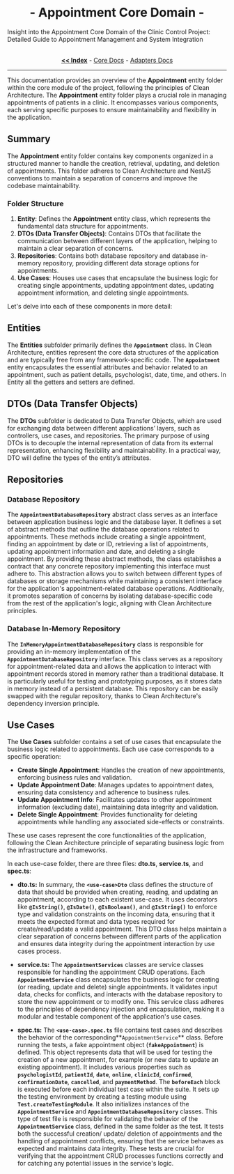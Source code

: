 <br/>

<p align="center">
  <h1 align="center"> - Appointment Core Domain -</h3>
  Insight into the Appointment Core Domain of the Clinic Control Project: Detailed Guide to Appointment Management and System Integration

  <p align="center">
    <br/>
    <a href="https://github.com/ItaloRAmaral/cliniccontrol/tree/main/docs"><strong><< Index</strong></a>
    -
    <a href="https://github.com/ItaloRAmaral/cliniccontrol/tree/main/docs/libs/core-rest-api/core">Core Docs</a>
    -
    <a href="https://github.com/ItaloRAmaral/cliniccontrol/tree/main/docs/libs/core-rest-api/adapters">Adapters Docs</a>
  </p>
</p>

---

This documentation provides an overview of the **Appointment** entity folder within the core module of the project, following the principles of Clean Architecture. The **Appointment** entity folder plays a crucial role in managing appointments of patients in a clinic. It encompasses various components, each serving specific purposes to ensure maintainability and flexibility in the application.

## **Summary**

The **Appointment** entity folder contains key components organized in a structured manner to handle the creation, retrieval, updating, and deletion of appointments. This folder adheres to Clean Architecture and NestJS conventions to maintain a separation of concerns and improve the codebase maintainability.

### **Folder Structure**

1. **Entity**: Defines the **Appointment** entity class, which represents the fundamental data structure for appointments.
2. **DTOs (Data Transfer Objects)**: Contains DTOs that facilitate the communication between different layers of the application, helping to maintain a clear separation of concerns.
3. **Repositories**: Contains both database repository and database in-memory repository, providing different data storage options for appointments.
4. **Use Cases**: Houses use cases that encapsulate the business logic for creating single appointments, updating appointment dates, updating appointment information, and deleting single appointments.

Let's delve into each of these components in more detail:

## **Entities**

The **Entities** subfolder primarily defines the **`Appointment`** class. In Clean Architecture, entities represent the core data structures of the application and are typically free from any framework-specific code. The **`Appointment`** entity encapsulates the essential attributes and behavior related to an appointment, such as patient details, psychologist, date, time, and others. In Entity all the getters and setters are defined.

## **DTOs (Data Transfer Objects)**

The **DTOs** subfolder is dedicated to Data Transfer Objects, which are used for exchanging data between different applications’ layers, such as controllers, use cases, and repositories. The primary purpose of using DTOs is to decouple the internal representation of data from its external representation, enhancing flexibility and maintainability. In a practical way, DTO will define the types of the entity’s attributes.

## **Repositories**

### Database **Repository**

The **`AppointmentDatabaseRepository`** abstract class serves as an interface between application business logic and the database layer. It defines a set of abstract methods that outline the database operations related to appointments. These methods include creating a single appointment, finding an appointment by date or ID, retrieving a list of appointments, updating appointment information and date, and deleting a single appointment. By providing these abstract methods, the class establishes a contract that any concrete repository implementing this interface must adhere to. This abstraction allows you to switch between different types of databases or storage mechanisms while maintaining a consistent interface for the application's appointment-related database operations. Additionally, it promotes separation of concerns by isolating database-specific code from the rest of the application's logic, aligning with Clean Architecture principles.

### Database **In-Memory Repository**

The **`InMemoryAppointmentDatabaseRepository`** class is responsible for providing an in-memory implementation of the **`AppointmentDatabaseRepository`** interface. This class serves as a repository for appointment-related data and allows the application to interact with appointment records stored in memory rather than a traditional database. It is particularly useful for testing and prototyping purposes, as it stores data in memory instead of a persistent database. This repository can be easily swapped with the regular repository, thanks to Clean Architecture's dependency inversion principle.

## **Use Cases**

The **Use Cases** subfolder contains a set of use cases that encapsulate the business logic related to appointments. Each use case corresponds to a specific operation:

- **Create Single Appointment**: Handles the creation of new appointments, enforcing business rules and validation.
- **Update Appointment Date**: Manages updates to appointment dates, ensuring data consistency and adherence to business rules.
- **Update Appointment Info**: Facilitates updates to other appointment information (excluding date), maintaining data integrity and validation.
- **Delete Single Appointment**: Provides functionality for deleting appointments while handling any associated side-effects or constraints.

These use cases represent the core functionalities of the application, following the Clean Architecture principle of separating business logic from the infrastructure and frameworks.

In each use-case folder, there are three files: **dto.ts**, **service.ts**, and **spec.ts**:

- **dto.ts:** In summary, the **`<use-case>Dto`** class defines the structure of data that should be provided when creating, reading, and updating an appointment, according to each existent use-case. It uses decorators like **`@IsString()`**, **`@IsDate()`**, **`@IsBoolean()`**, and **`@IsString()`** to enforce type and validation constraints on the incoming data, ensuring that it meets the expected format and data types required for create/read/update a valid appointment. This DTO class helps maintain a clear separation of concerns between different parts of the application and ensures data integrity during the appointment interaction by use cases process.

- **service.ts:** The **`AppointmentServices`** classes are service classes responsible for handling the appointment CRUD operations. Each **`AppointmentService`** class encapsulates the business logic for creating (or reading, update and delete) single appointments. It validates input data, checks for conflicts, and interacts with the database repository to store the new appointment or to modify one. This service class adheres to the principles of dependency injection and encapsulation, making it a modular and testable component of the application's use cases.

- **spec.ts:** The **`<use-case>.spec.ts`** file contains test cases and describes the behavior of the corresponding**`AppointmentService`** class. Before running the tests, a fake appointment object (**`fakeAppointment`**) is defined. This object represents data that will be used for testing the creation of a new appointment, for example (or new data to update an existing appointment). It includes various properties such as **`psychologistId`**, **`patientId`**, **`date`**, **`online`**, **`clinicId`**, **`confirmed`**, **`confirmationDate`**, **`cancelled`**, and **`paymentMethod`**. The **`beforeEach`** block is executed before each individual test case within the suite. It sets up the testing environment by creating a testing module using **`Test.createTestingModule`**. It also initializes instances of the **`AppointmentService`** and **`AppointmentDatabaseRepository`** classes. This type of test file is responsible for validating the behavior of the **`AppointmentService`** class, defined in the same folder as the test. It tests both the successful creation/ update/ deletion of appointments and the handling of appointment conflicts, ensuring that the service behaves as expected and maintains data integrity. These tests are crucial for verifying that the appointment CRUD processes functions correctly and for catching any potential issues in the service's logic.

